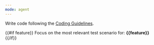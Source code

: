 ```yaml
---
mode: agent
---
```


Write code following the [Coding Guidelines](../../docs/contexts/coding-guidelines.md).

{{#if feature}}
Focus on the most relevant test scenario for: **{{feature}}**
{{/if}}
